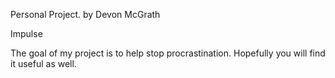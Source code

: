 Personal Project. by Devon McGrath

Impulse


The goal of my project is to help stop procrastination.
Hopefully you will find it useful as well.
